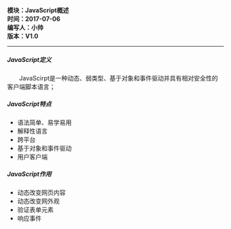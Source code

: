 <!DOCTYPE html>
<html xmlns="http://www.w3.org/1999/xhtml">
<head>
<meta http-equiv="Content-Type" content="text/html; charset=utf-8"/>
    <title>html5中使用CSS的方法</title>
</head>
<body>
    <div>
		<strong>
			模块：JavaScript概述<br/>
			时间：2017-07-06<br/>
			编写人：小帅<br/>
			版本：V1.0						
		</strong>
	</div>	
    <hr/>	
	<div>
		<h5>JavaScript定义</h5>
		<p style="text-indent:2em">
			JavaScirpt是一种动态、弱类型、基于对象和事件驱动并具有相对安全性的客户端脚本语言；
		</p>	
	</div>
	<div>
		<h5>JavaScript特点</h5>
		<ul>
			<li>语法简单、易学易用</li>
			<li>解释性语言</li>
			<li>跨平台</li>
			<li>基于对象和事件驱动</li>
			<li>用户客户端</li>
		</ul>
	</div>
	<div>
		<h5>JavaScript作用</h5>
		<ul>
			<li>动态改变网页内容</li>
			<li>动态改变网外观</li>
			<li>验证表单元素</li>
			<li>响应事件</li>
		</ul>
	</div>
</body>
</html>